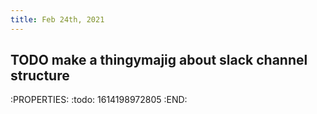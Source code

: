 ```yaml
---
title: Feb 24th, 2021
---
```


## TODO make a thingymajig about slack channel structure
:PROPERTIES:
:todo: 1614198972805
:END:
